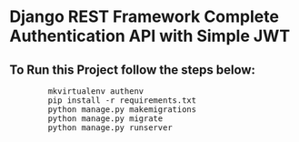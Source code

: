 <!DOCTYPE html>
<html lang="en">
<head>
    <meta charset="UTF-8">
    <meta name="viewport" content="width=device-width, initial-scale=1.0">
    <h1>
      Django REST Framework Complete Authentication API with Simple JWT
  </h1>
</head>
<body>
    <h2>To Run this Project follow the steps below:</h2>
    <pre>
        mkvirtualenv authenv
        pip install -r requirements.txt
        python manage.py makemigrations
        python manage.py migrate
        python manage.py runserver
    </pre>
</body>
</html>
